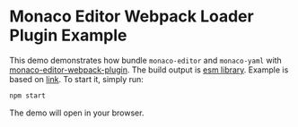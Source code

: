 # Monaco Editor Webpack Loader Plugin Example

This demo demonstrates how bundle `monaco-editor` and `monaco-yaml` with
[monaco-editor-webpack-plugin](https://github.com/microsoft/monaco-editor-webpack-plugin). The build
output is [esm library](https://developer.mozilla.org/en-US/docs/Web/JavaScript/Guide/Modules).
Example is based on
[link](https://github.com/microsoft/monaco-editor-samples/tree/main/browser-esm-webpack-monaco-plugin).
To start it, simply run:

```sh
npm start
```

The demo will open in your browser.

